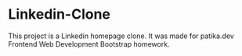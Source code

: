 # Linkedin-Clone
This project is a Linkedin homepage clone. It was made for patika.dev Frontend Web Development Bootstrap homework.
